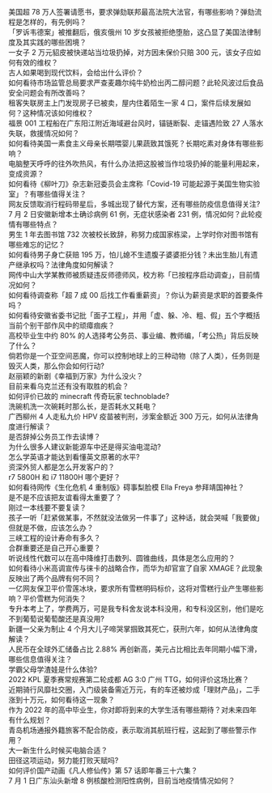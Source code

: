 美国超 78 万人签署请愿书，要求弹劾联邦最高法院大法官，有哪些影响？弹劾流程是怎样的，有先例吗？  
「罗诉韦德案」被推翻后，俄亥俄州 10 岁女孩被拒绝堕胎，这凸显了美国法律制度及其实践的哪些困境？  
一女子 2 万元貂皮被快递站当垃圾扔掉，对方因未保价只赔 300 元，该女子应如何有效的维权？  
古人如果喝到现代饮料，会给出什么评价？  
如何看待市场监管总局要求严查麦趣尔纯牛奶检出丙二醇问题？此轮风波过后食品安全问题会有所改善吗？  
租客失联房主上门发现房子已被卖，屋内住着陌生一家 4 口，案件后续发展如何？这种情况该如何维权？  
福景 001 工程船在广东阳江附近海域避台风时，锚链断裂、走锚遇险致 27 人落水失联，救援情况如何？  
如何看待美国一素食主义母亲长期喂婴儿果蔬致其饿死？长期吃素对身体有哪些影响？  
电脑整天呼呼的往外吹热风，有什么办法把这股被当作垃圾扔掉的能量利用起来，变成资源？  
如何看待《柳叶刀》杂志新冠委员会主席称「Covid-19 可能起源于美国生物实验室」？有哪些值得关注？  
网友反馈取消行程码带星后，多城出现了替代方案，还有哪些防疫信息值得关注?  
7 月 2 日安徽新增本土确诊病例 61 例，无症状感染者 231 例，情况如何？此轮疫情有哪些特点？  
男生 1 年去图书馆 732 次被校长致辞，称努力成国家栋梁，上学时你对图书馆有哪些难忘的记忆？  
如何看待男子身亡获赔 195 万，怕儿媳不生遗腹子婆婆拒分钱？未出生胎儿有遗产继承权吗？法律角度如何解读？  
网传中山大学某教师被质疑违反师德师风，校方称「已按程序启动调查」，目前情况如何？  
如何看待调查称「超 7 成 00 后找工作看重薪资」？你认为薪资是求职的首要条件吗？  
如何看待安徽省委书记批「面子工程」，并用「虚、躲、冷、粗、假」五个字概括当前个别干部作风中的顽瘴痼疾？  
高校毕业生中约 80% 的人选择考公务员、事业编、教师编，「考公热」背后反映了什么？  
倘若你是一个亚空间恶魔，你可以控制地球上的三种动物（除了人类），任务则是毁灭人类，那么你会如何行动?  
赵丽颖的新剧《幸福到万家》为什么没火？  
目前来看乌克兰还有没有取胜的机会？  
如何评价已故的 minecraft 传奇玩家 technoblade?  
洗碗机洗一次碗耗时那么长，是否耗水又耗电？  
广西柳州 4 人走私九价 HPV 疫苗被判刑，涉案金额近 300 万元，如何从法律角度进行解读？  
是否辞掉公务员工作去读博？  
为什么很多人建议新能源车中还是得买油电混动?  
怎么学英语才能达到看懂英文原著的水平?  
资深外贸人都是怎么开发客户的？  
r7 5800H 和 i7 11800H 哪个更好？  
如何看待网传《生化危机 4 重制版》碍事梨脸模 Ella Freya 参拜靖国神社？  
是不是不应该把友谊看得太重要了？  
刚过一本线要不要复读？  
孩子一听「赶紧做某事，不然就没法做另一件事了」这种话，就会哭喊「我要做」但就是不做，应该怎么办？  
三峡工程的设计寿命有多久？  
合群重要还是自己开心重要？  
听说线性代数可以在高中降维打击数列、圆锥曲线，具体是怎么应用的？  
如何看待小米高调宣传与徕卡的战略合作，而华为却官宣了自家 XMAGE？此现象反映出了两个品牌有何不同？  
一亿网友保卫平价雪莲冰块，要求所有雪糕明码标价，这将对雪糕行业产生哪些影响？平价雪糕为何消失？  
专升本考上了，学费两万，可是我专科舍友说本科没用，和专科没区别，他们是吃不到葡萄说葡萄酸还是真没用?  
新疆一父亲为制止 4 个月大儿子啼哭掌掴致其死亡，获刑六年，如何从法律角度解读？  
人民币在全球外汇储备占比 2.88% 再创新高，美元占比相比去年同期小幅下滑，哪些信息值得关注？  
学霸父母学渣娃是什么体验?  
2022 KPL 夏季赛常规赛第二轮成都 AG 3:0 广州 TTG，如何评价这场比赛？  
近期骑行风靡社交圈，入门级装备需近万元，有的车还被炒成「理财产品」，二手涨到十万元，如何看待这一现象？  
作为 2022 年的高中毕业生，你对即将到来的大学生活有哪些期待？对未来四年有什么规划？  
青岛机场通报外籍旅客不配合防疫，表示取消其航班行程，这起到了哪些警示作用？  
大一新生什么时候买电脑合适？  
田径这项运动，努力能打败天赋吗?  
如何评价国产动画《凡人修仙传》第 57 话即年番三十六集？  
7 月 1 日广东汕头新增 8 例核酸检测阳性病例，目前当地疫情情况如何？  
